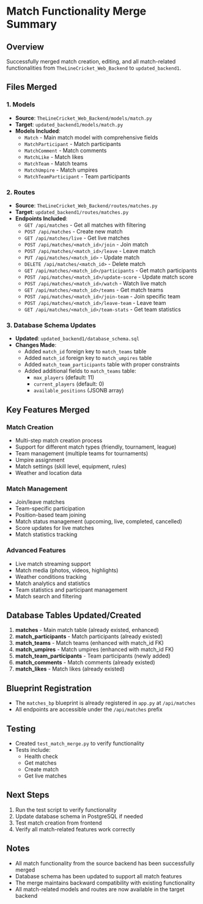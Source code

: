 # Match Functionality Merge Summary

## Overview
Successfully merged match creation, editing, and all match-related functionalities from `TheLineCricket_Web_Backend` to `updated_backend1`.

## Files Merged

### 1. Models
- **Source**: `TheLineCricket_Web_Backend/models/match.py`
- **Target**: `updated_backend1/models/match.py`
- **Models Included**:
  - `Match` - Main match model with comprehensive fields
  - `MatchParticipant` - Match participants
  - `MatchComment` - Match comments
  - `MatchLike` - Match likes
  - `MatchTeam` - Match teams
  - `MatchUmpire` - Match umpires
  - `MatchTeamParticipant` - Team participants

### 2. Routes
- **Source**: `TheLineCricket_Web_Backend/routes/matches.py`
- **Target**: `updated_backend1/routes/matches.py`
- **Endpoints Included**:
  - `GET /api/matches` - Get all matches with filtering
  - `POST /api/matches` - Create new match
  - `GET /api/matches/live` - Get live matches
  - `POST /api/matches/<match_id>/join` - Join match
  - `POST /api/matches/<match_id>/leave` - Leave match
  - `PUT /api/matches/<match_id>` - Update match
  - `DELETE /api/matches/<match_id>` - Delete match
  - `GET /api/matches/<match_id>/participants` - Get match participants
  - `POST /api/matches/<match_id>/update-score` - Update match score
  - `POST /api/matches/<match_id>/watch` - Watch live match
  - `GET /api/matches/<match_id>/teams` - Get match teams
  - `POST /api/matches/<match_id>/join-team` - Join specific team
  - `POST /api/matches/<match_id>/leave-team` - Leave team
  - `GET /api/matches/<match_id>/team-stats` - Get team statistics

### 3. Database Schema Updates
- **Updated**: `updated_backend1/database_schema.sql`
- **Changes Made**:
  - Added `match_id` foreign key to `match_teams` table
  - Added `match_id` foreign key to `match_umpires` table
  - Added `match_team_participants` table with proper constraints
  - Added additional fields to `match_teams` table:
    - `max_players` (default: 11)
    - `current_players` (default: 0)
    - `available_positions` (JSONB array)

## Key Features Merged

### Match Creation
- Multi-step match creation process
- Support for different match types (friendly, tournament, league)
- Team management (multiple teams for tournaments)
- Umpire assignment
- Match settings (skill level, equipment, rules)
- Weather and location data

### Match Management
- Join/leave matches
- Team-specific participation
- Position-based team joining
- Match status management (upcoming, live, completed, cancelled)
- Score updates for live matches
- Match statistics tracking

### Advanced Features
- Live match streaming support
- Match media (photos, videos, highlights)
- Weather conditions tracking
- Match analytics and statistics
- Team statistics and participant management
- Match search and filtering

## Database Tables Updated/Created

1. **matches** - Main match table (already existed, enhanced)
2. **match_participants** - Match participants (already existed)
3. **match_teams** - Match teams (enhanced with match_id FK)
4. **match_umpires** - Match umpires (enhanced with match_id FK)
5. **match_team_participants** - Team participants (newly added)
6. **match_comments** - Match comments (already existed)
7. **match_likes** - Match likes (already existed)

## Blueprint Registration
- The `matches_bp` blueprint is already registered in `app.py` at `/api/matches`
- All endpoints are accessible under the `/api/matches` prefix

## Testing
- Created `test_match_merge.py` to verify functionality
- Tests include:
  - Health check
  - Get matches
  - Create match
  - Get live matches

## Next Steps
1. Run the test script to verify functionality
2. Update database schema in PostgreSQL if needed
3. Test match creation from frontend
4. Verify all match-related features work correctly

## Notes
- All match functionality from the source backend has been successfully merged
- Database schema has been updated to support all match features
- The merge maintains backward compatibility with existing functionality
- All match-related models and routes are now available in the target backend
